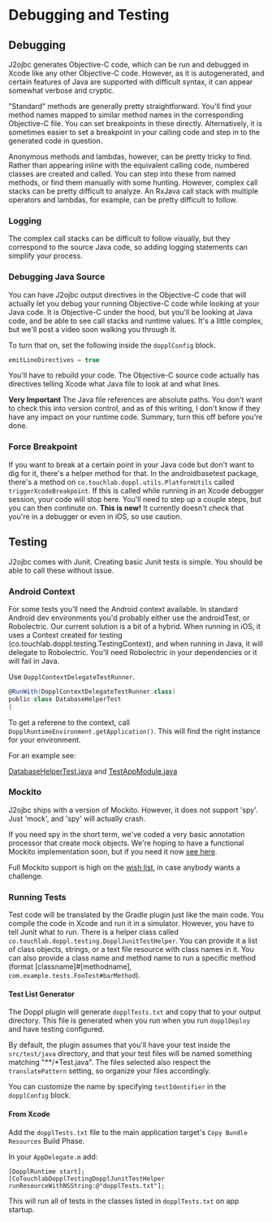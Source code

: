 # Debugging and Testing

## Debugging

J2ojbc generates Objective-C code, which can be run and debugged in Xcode like any other Objective-C code. However, as it is autogenerated, and certain features of Java are supported with difficult syntax, it can appear somewhat verbose and cryptic.

"Standard" methods are generally pretty straightforward. You'll find your method names mapped to similar method names in the corresponding Objective-C file. You can set breakpoints in these directly. Alternatively, it is sometimes easier to set a breakpoint in your calling code and step in to the generated code in question.

Anonymous methods and lambdas, however, can be pretty tricky to find. Rather than appearing inline with the equivalent calling code, numbered classes are created and called. You can step into these from named methods, or find them manually with some hunting. However, complex call stacks can be pretty difficult to analyze. An RxJava call stack with multiple operators and lambdas, for example, can be pretty difficult to follow.

### Logging

The complex call stacks can be difficult to follow visually, but they correspond to the source Java code, so adding logging statements can simplify your process.

### Debugging Java Source

You can have J2ojbc output directives in the Objective-C code that will actually let you debug your running Objective-C code while looking at your Java code. It is Objective-C under the hood, but you'll be looking at Java code, and be able to see call stacks and runtime values. It's a little complex, but we'll post a video soon walking you through it.

To turn that on, set the following inside the `dopplConfig` block.

```groovy
emitLineDirectives = true
```

You'll have to rebuild your code. The Objective-C source code actually has directives telling Xcode what Java file to look at and what lines.

**Very Important** The Java file references are absolute paths. You don't want to check this into version control, and as of this writing, I don't know if they have any impact on your runtime code. Summary, turn this off before you're done.

### Force Breakpoint

If you want to break at a certain point in your Java code but don't want to dig for it, there's a helper method for that. In the androidbasetest package, there's a method on `co.touchlab.doppl.utils.PlatformUtils` called `triggerXcodeBreakpoint`. If this is called while running in an Xcode debugger session, your code will stop here. You'll need to step up a couple steps, but you can then continute on. **This is new!** It currently doesn't check that you're in a debugger or even in iOS, so use caution.

## Testing

J2ojbc comes with Junit. Creating basic Junit tests is simple. You should be able to call these without issue.

### Android Context

For some tests you'll need the Android context available. In standard Android dev environments you'd probably either use the androidTest, or Robolectric. Our current solution is a bit of a hybrid. When running in iOS, it uses a Context created for testing (co.touchlab.doppl.testing.TestingContext), and when running in Java, it will delegate to Robolectric. You'll need Robolectric in your dependencies or it will fail in Java.

Use `DopplContextDelegateTestRunner`.

```groovy
@RunWith(DopplContextDelegateTestRunner.class)
public class DatabaseHelperTest
{
```

To get a referene to the context, call `DopplRuntimeEnvironment.getApplication()`. This will find the right instance for your environment.

For an example see:

[DatabaseHelperTest.java](https://github.com/doppllib/PartyClickerSample/blob/master/app/src/test/java/com/kgalligan/partyclicker/data/DatabaseHelperTest.java)
 and
[TestAppModule.java](https://github.com/doppllib/PartyClickerSample/blob/master/app/src/test/java/com/kgalligan/partyclicker/test/TestAppModule.java)

### Mockito

J2ojbc ships with a version of Mockito. However, it does not support 'spy'. Just 'mock', and 'spy' will actually crash.

If you need spy in the short term, we've coded a very basic annotation processor that create mock objects. We're hoping to have a functional Mockito implementation soon, but if you need it now [see here](https://github.com/doppllib/core-doppl/tree/master/androidbasetest).

Full Mockito support is high on the [wish list](/docs/librarystatus.html#wish-list), in case anybody wants a challenge.

### Running Tests

Test code will be translated by the Gradle plugin just like the main code. You compile the code in Xcode and run it in a simulator. However, you have to tell Junit what to run. There is a helper class called `co.touchlab.doppl.testing.DopplJunitTestHelper`. You can provide it a list of class objects, strings, or a text file resource with class names in it. You can also provide a class name and method name to run a specific method (format [classname]#[methodname], `com.example.tests.FooTest#barMethod`).

#### Test List Generator

The Doppl plugin will generate `dopplTests.txt` and copy that to your output directory. This file is generated when you run when you run `dopplDeploy` and have testing configured.

By default, the plugin assumes that you'll have your test inside the `src/test/java` directory, and that your test files will be named something matching "&ast;&ast;/&ast;Test.java". The files selected also respect the `translatePattern` setting, so organize your files accordingly.

You can customize the name by specifying `testIdentifier` in the `dopplConfig` block.

#### From Xcode

Add the `dopplTests.txt` file to the main application target's `Copy Bundle Resources` Build Phase.

In your `AppDelegate.m` add:

```
[DopplRuntime start];
[CoTouchlabDopplTestingDopplJunitTestHelper runResourceWithNSString:@"dopplTests.txt"];
```

This will run all of tests in the classes listed in `dopplTests.txt` on app startup.
